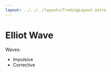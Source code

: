 ```yaml
---
layout: ../../../layouts/TradingLayout.astro
---
```


# Elliot Wave

Waves:
* Impulsive
* Corrective